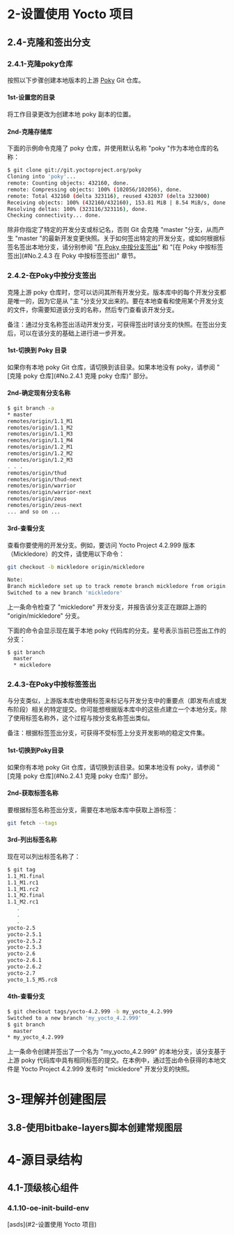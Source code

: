 # 2-设置使用 Yocto 项目

## 2.4-克隆和签出分支

### 2.4.1-克隆poky仓库

按照以下步骤创建本地版本的上游 [Poky](https://github.com/zyb-prj/notebook/blob/main/linux_source/yocto/yocto%E7%94%A8%E6%88%B7%E6%89%8B%E5%86%8C/yocto%20%E9%A1%B9%E7%9B%AE%E5%8F%82%E8%80%83%E6%89%8B%E5%86%8C.md#poky) Git 仓库。

#### 1st-设置您的目录

将工作目录更改为创建本地 poky 副本的位置。

#### 2nd-克隆存储库

下面的示例命令克隆了 poky 仓库，并使用默认名称 "poky "作为本地仓库的名称：

```bash
$ git clone git://git.yoctoproject.org/poky
Cloning into 'poky'...
remote: Counting objects: 432160, done.
remote: Compressing objects: 100% (102056/102056), done.
remote: Total 432160 (delta 323116), reused 432037 (delta 323000)
Receiving objects: 100% (432160/432160), 153.81 MiB | 8.54 MiB/s, done.
Resolving deltas: 100% (323116/323116), done.
Checking connectivity... done.
```

除非你指定了特定的开发分支或标记名，否则 Git 会克隆 "master "分支，从而产生 "master "的最新开发变更快照。关于如何签出特定的开发分支，或如何根据标签名签出本地分支，请分别参阅 "[在 Poky 中按分支签出](#No.2.4.2-在Poky中按分支签出)" 和 "[在 Poky 中按标签签出](#No.2.4.3 在 Poky 中按标签签出)" 章节。

### 2.4.2-在Poky中按分支签出

克隆上游 poky 仓库时，您可以访问其所有开发分支。版本库中的每个开发分支都是唯一的，因为它是从 "主 "分支分叉出来的。要在本地查看和使用某个开发分支的文件，你需要知道该分支的名称，然后专门查看该开发分支。

备注：通过分支名称签出活动开发分支，可获得签出时该分支的快照。在签出分支后，可以在该分支的基础上进行进一步开发。

#### 1st-切换到 Poky 目录

如果你有本地 poky Git 仓库，请切换到该目录。如果本地没有 poky，请参阅 "[克隆 poky 仓库](#No.2.4.1 克隆 poky 仓库)" 部分。

#### 2nd-确定现有分支名称

```bash
$ git branch -a
* master
remotes/origin/1.1_M1
remotes/origin/1.1_M2
remotes/origin/1.1_M3
remotes/origin/1.1_M4
remotes/origin/1.2_M1
remotes/origin/1.2_M2
remotes/origin/1.2_M3
. . .
remotes/origin/thud
remotes/origin/thud-next
remotes/origin/warrior
remotes/origin/warrior-next
remotes/origin/zeus
remotes/origin/zeus-next
... and so on ...
```

#### 3rd-查看分支

查看你要使用的开发分支。例如，要访问 Yocto Project 4.2.999 版本（Mickledore）的文件，请使用以下命令：

```bash
git checkout -b mickledore origin/mickledore

Note:
Branch mickledore set up to track remote branch mickledore from origin.
Switched to a new branch 'mickledore'
```

上一条命令检查了 "mickledore" 开发分支，并报告该分支正在跟踪上游的 "origin/mickledore" 分支。

下面的命令会显示现在属于本地 poky 代码库的分支。星号表示当前已签出工作的分支：

```bash
$ git branch
  master
  * mickledore
```

### 2.4.3-在Poky中按标签签出

与分支类似，上游版本库也使用标签来标记与开发分支中的重要点（即发布点或发布阶段）相关的特定提交。你可能想根据版本库中的这些点建立一个本地分支。除了使用标签名称外，这个过程与按分支名称签出类似。

备注：根据标签签出分支，可获得不受标签上分支开发影响的稳定文件集。

#### 1st-切换到Poky目录

如果你有本地 poky Git 仓库，请切换到该目录。如果本地没有 poky，请参阅 "[克隆 poky 仓库](#No.2.4.1 克隆 poky 仓库)" 部分。

#### 2nd-获取标签名称

要根据标签名称签出分支，需要在本地版本库中获取上游标签：

```bash
git fetch --tags
```

#### 3rd-列出标签名称

现在可以列出标签名称了：

```bash
$ git tag
1.1_M1.final
1.1_M1.rc1
1.1_M1.rc2
1.1_M2.final
1.1_M2.rc1
   .
   .
   .
yocto-2.5
yocto-2.5.1
yocto-2.5.2
yocto-2.5.3
yocto-2.6
yocto-2.6.1
yocto-2.6.2
yocto-2.7
yocto_1.5_M5.rc8
```

#### 4th-查看分支

```bash
$ git checkout tags/yocto-4.2.999 -b my_yocto_4.2.999
Switched to a new branch 'my_yocto_4.2.999'
$ git branch
  master
* my_yocto_4.2.999
```

上一条命令创建并签出了一个名为 "my_yocto_4.2.999" 的本地分支，该分支基于上游 poky 代码库中具有相同标签的提交。在本例中，通过签出命令获得的本地文件是 Yocto Project 4.2.999 发布时 "mickledore" 开发分支的快照。



# 3-理解并创建图层

## 3.8-使用bitbake-layers脚本创建常规图层

# 4-源目录结构

## 4.1-顶级核心组件

### 4.1.10-oe-init-build-env





[asds](#2-设置使用 Yocto 项目)